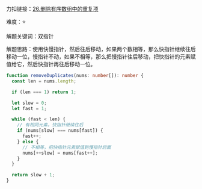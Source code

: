 力扣链接：<a href="https://leetcode.cn/problems/remove-duplicates-from-sorted-array/description/" target="_blank">26.删除有序数组中的重复项</a>

难度：⭐ <br/>

解题关键词：双指针<br />

解题思路：使用快慢指针，然后往后移动，如果两个数相等，那么快指针继续往后移动一位，慢指针不动，如果不相等，那么把慢指针往后移动，把快指针的元素赋值给它，然后快指针再往后移动一位。<br />

```typescript
function removeDuplicates(nums: number[]): number {
  const len = nums.length;

  if (len === 1) return 1;

  let slow = 0;
  let fast = 1;

  while (fast < len) {
    // 有相同元素，快指针继续往后
    if (nums[slow] === nums[fast]) {
      fast++;
    } else {
      // 不相等，把快指针元素赋值到慢指针后面
      nums[++slow] = nums[fast++];
    }
  }

  return slow + 1;
}
```

